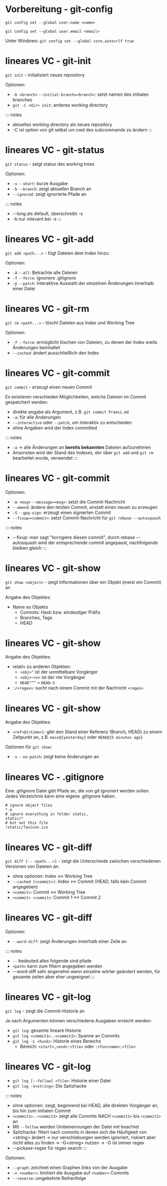 # Vorbereitung - git-config
`git config set --global user.name <name>`

`git config set --global user.email <email>`

Unter Windows: `git config set --global core.autocrlf true`

<!-- essentials -->
# lineares VC - git-init
`git init` - initialisiert neues repository

Optionen:

* `-b <branch>` `--initial-branch=<branch>`: setzt namen des initialen branches
* `git -C <dir> init`: anderes working directory

::: notes
* aktuelles working directory als neues repository
* -C ist option von git selbst um cwd des subcommands zu ändern
:::

# lineares VC - git-status
`git status` - zeigt status des working trees
	
Optionen:

* `-s` `--short`: kurze Ausgabe
* `-b` `--branch`: zeigt aktuellen Branch an
* `--ignored`: zeigt ignorierte Pfade an

::: notes
* --long als default, überschreibt -s
* -b nur relevant bei -s
:::

# lineares VC - git-add

`git add <path...>` - fügt Dateien dem Index hinzu

Optionen:

- `-A` `--all`: Betrachte alle Dateien
- `-f` `--force`: ignoriere .gitignore
- `-p` `--patch`: Interaktive Auswahl der einzelnen Änderungen innerhalb einer Datei

# lineares VC - git-rm

`git rm <path...>` - löscht Dateien aus Index und Working Tree

Optionen:

- `-f` `--force`: ermöglicht löschen von Dateien, zu denen der Index ereits Änderungen beinhaltet
- `--cached`: ändert ausschließlich den Index

# lineares VC - git-commit
`git commit` - erzeugt einen neuen Commit

Es existieren verschieden Möglichkeiten, welche Dateien im Commit gespeichert werden:

- direkte angabe als Argument, z.B. `git commit Praesi.md`
- `-a`: für alle Änderungen
- `--interactive` oder `--patch`, um interaktiv zu entscheiden
- ohne Angaben wird der Index committed

::: notes
* `-a` -> alle Änderungen an **bereits bekannten** Dateien aufzunehmen
* Ansonsten wird der Stand des Indexes, der über `git add` und `git rm` bearbeitet wurde, verwendet
:::

# lineares VC - git-commit
Optionen:

* `-m <msg>` `--message=<msg>`: setzt die Commit-Nachricht
* `--amend`: ändere den letzten Commit, anstatt einen neuen zu erzeugen
* `-S` `--gpg-sign`: erzeugt einen signierten Commit  
* `--fixup=<commit>`: setzt Commit-Nachricht für `git rebase --autosquash`

::: notes
* --fixup: man sagt "korrigiere diesen commit", durch rebase --autosquash wird der entsprechende commit angepasst, nachfolgende bleiben gleich
:::

# lineares VC - git-show

`git show <object>` - zeigt Informationen über ein Objekt (meist ein Commit) an

Angabe des Objektes:

- Name es Objekts
    - Commits: Hash bzw. eindeutiger Präfix
    - Branches, Tags
    - HEAD
    
# lineares VC - git-show
Angabe des Objektes:

* relativ zu anderen Objekten:
    * `<obj>^` ist der unmittelbare Vorgänger
    * `<obj>~<n>` ist der nte Vorgänger
    * `HEAD^^^` = `HEAD~3`
* `:/<regex>`: sucht nach einem Commit mit der Nachricht `<regex>`

# lineares VC - git-show
Angabe des Objektes:

* `<ref>@{<time>}`: gibt den Stand einer Referenz (Branch, HEAD) zu einem Zeitpunkt an, z.B. `main@{yesterday}` oder `HEAD@{5 minutes ago}`

Optionen für `git show`:

- `-s` `--no-patch`: zeigt keine Änderungen an

# lineares VC - .gitignore
Eine .gitignore Datei gibt Pfade an, die von git ignoriert werden sollen. Jedes Verzeichnis kann eine eigene .gitignore haben.

`# ignore object files`  
`*.o`  
`# ignore everything in folder static,`  
`static/*`  
`# but not this file`  
`!static/favicon.ico`  

# lineares VC - git-diff

`git diff [-- <path...>]` - zeigt die Unterschiede zwischen verschiedenen Versionen von Dateien an.

* ohne optionen: Index <-> Working Tree
* `--cached [<commit>]`: Index <-> Commit (HEAD, falls kein Commit angegeben)
* `<commit>`: Commit <-> Working Tree
* `<commit> <commit>`: Commit 1 <-> Commit 2

# lineares VC - git-diff
Optionen:

* `--word-diff`: zeigt Änderungen innerhalb einer Zeile an

::: notes
* `--` bedeuted alles folgende sind pfade
* `<path>` kann zum filtern angegeben werden
* --word-diff sehr angenehm wenn einzelne wörter geändert werden, für gesamte zeilen aber eher ungeeignet
:::
# lineares VC - git-log
`git log` - zeigt die Commit-Historie an

Je nach Argumenten können verschiedene Ausgaben erreicht werden:

* `git log`: gesamte lineare Historie
* `git log <commit1>..<commit2>`: Spanne an Commits
* `git log -L <hunk>`: Historie eines Bereichs
    * Bereich: `<start>,<end>:<file>` oder `:<funcname>:<file>`

# lineares VC - git-log

* `git log [--follow] <file>`: Historie einer Datei
* `git log -S<string>`: Die Spitzhacke

::: notes
* ohne optionen: zeigt, beginnend bei HEAD, alle direkten Vorgänger an, bis hin zum initialen Commit
* `<commit1>..<commit2>` zeigt alle Commits NACH `<commit1>` bis `<commit2>` an
* Mit `--follow` werden Umbenennungen der Datei mit beachtet
* Spitzhacke: filtert nach commits in denen sich die Häufigkeit von &lt;string&gt; ändert -> nur verschiebungen werden ignoriert, riskiert aber nicht alles zu finden -> -G&lt;string&gt; nutzen -> -G ist immer regex
* --pickaxe-regex für regex search
:::

Optionen:

* `--graph`: zeichnet einen Graphen links von der Ausgabe
* `-n <number>`: limitiert die Ausgabe auf `<number>` Commits
* `--reverse`: umgekehrte Reihenfolge

